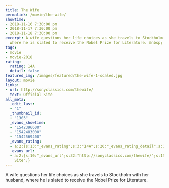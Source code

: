 ```yaml
---
title: The Wife
permalink: /movie/the-wife/
showtime:
- 2018-11-16 7:30:00 pm
- 2018-11-17 7:30:00 pm
- 2018-11-18 7:30:00 pm
excerpt: A wife questions her life choices as she travels to Stockholm with her husband,
  where he is slated to receive the Nobel Prize for Literature. &nbsp;
tags:
- movie
- movie-2018
rating:
  rating: 14A
  detail: false
featured_img: /images/featured/the-wife-1-scaled.jpg
layout: movie
links:
- url: http://sonyclassics.com/thewife/
  text: Official Site
all_meta:
  _edit_last:
  - "1"
  _thumbnail_id:
  - "1303"
  _evans_showtime:
  - "1542396600"
  - "1542483000"
  - "1542569400"
  _evans_rating:
  - a:2:{s:13:"_evans_rating";s:3:"14A";s:20:"_evans_rating_detail";s:15:"Coarse Language";}
  _evans_url:
  - a:2:{s:10:"_evans_url";s:32:"http://sonyclassics.com/thewife/";s:15:"_evans_url_name";s:13:"Official
    Site";}
---
```


<div class="overview" dir="auto">A wife questions her life choices as she travels to Stockholm with her husband, where he is slated to receive the Nobel Prize for Literature. </div>